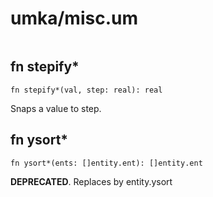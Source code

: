 # umka/misc.um

```
```

## fn stepify*
`fn stepify*(val, step: real): real`

Snaps a value to step.


## fn ysort*
`fn ysort*(ents: []entity.ent): []entity.ent`

**DEPRECATED**. Replaces by entity.ysort




